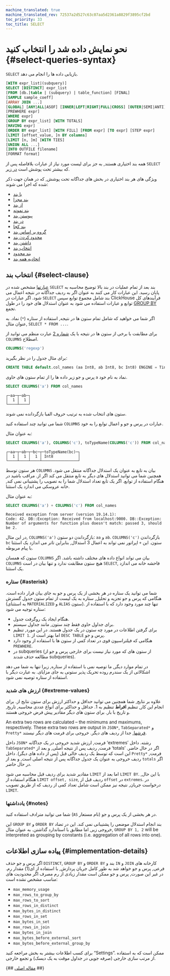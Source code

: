 ```yaml
---
machine_translated: true
machine_translated_rev: 72537a2d527c63c07aa5d2361a8829f3895cf2bd
toc_priority: 33
toc_title: SELECT
---
```


# نحو نمایش داده شد را انتخاب کنید {#select-queries-syntax}

`SELECT` بازیابی داده ها را انجام می دهد.

``` sql
[WITH expr_list|(subquery)]
SELECT [DISTINCT] expr_list
[FROM [db.]table | (subquery) | table_function] [FINAL]
[SAMPLE sample_coeff]
[ARRAY JOIN ...]
[GLOBAL] [ANY|ALL|ASOF] [INNER|LEFT|RIGHT|FULL|CROSS] [OUTER|SEMI|ANTI] JOIN (subquery)|table (ON <expr_list>)|(USING <column_list>)
[PREWHERE expr]
[WHERE expr]
[GROUP BY expr_list] [WITH TOTALS]
[HAVING expr]
[ORDER BY expr_list] [WITH FILL] [FROM expr] [TO expr] [STEP expr] 
[LIMIT [offset_value, ]n BY columns]
[LIMIT [n, ]m] [WITH TIES]
[UNION ALL ...]
[INTO OUTFILE filename]
[FORMAT format]
```

همه بند اختیاری هستند, به جز برای لیست مورد نیاز از عبارات بلافاصله پس از `SELECT` که بیشتر تحت پوشش است [در زیر](#select-clause).

ویژگی های هر بند اختیاری در بخش های جداگانه تحت پوشش, که در همان جهت ذکر شده که اجرا می شوند:

-   [با بند](with.md)
-   [بند مجزا](distinct.md)
-   [از بند](from.md)
-   [بند نمونه](sample.md)
-   [پیوستن بند](join.md)
-   [در بند](prewhere.md)
-   [بند کجا](where.md)
-   [گروه بر اساس بند](group-by.md)
-   [محدود کردن بند](limit-by.md)
-   [داشتن بند](having.md)
-   [انتخاب بند](#select-clause)
-   [بند محدود](limit.md)
-   [اتحادیه همه بند](union-all.md)

## انتخاب بند {#select-clause}

[عبارتها](../../syntax.md#syntax-expressions) مشخص شده در `SELECT` بند بعد از تمام عملیات در بند بالا توضیح محاسبه به پایان رسید. این عبارات کار می کنند به عنوان اگر به ردیف جداگانه در نتیجه اعمال می شود. اگر عبارات در `SELECT` بند شامل مجموع توابع سپس ClickHouse فرآیندهای کل توابع و عبارات استفاده می شود به عنوان استدلال های خود را در طول [GROUP BY](group-by.md) تجمع.

اگر شما می خواهید که شامل تمام ستون ها در نتیجه, استفاده از ستاره (`*`) نماد. به عنوان مثال, `SELECT * FROM ...`.

برای مطابقت با برخی از ستون ها در نتیجه با یک [شماره 2](https://en.wikipedia.org/wiki/RE2_(software)) عبارت منظم می توانید از `COLUMNS` اصطلاح.

``` sql
COLUMNS('regexp')
```

برای مثال جدول را در نظر بگیرید:

``` sql
CREATE TABLE default.col_names (aa Int8, ab Int8, bc Int8) ENGINE = TinyLog
```

پرس و جو زیر داده ها را از تمام ستون های حاوی `a` نماد به نام خود.

``` sql
SELECT COLUMNS('a') FROM col_names
```

``` text
┌─aa─┬─ab─┐
│  1 │  1 │
└────┴────┘
```

ستون های انتخاب شده به ترتیب حروف الفبا بازگردانده نمی شوند.

شما می توانید چند استفاده کنید `COLUMNS` عبارات در پرس و جو و اعمال توابع را به خود.

به عنوان مثال:

``` sql
SELECT COLUMNS('a'), COLUMNS('c'), toTypeName(COLUMNS('c')) FROM col_names
```

``` text
┌─aa─┬─ab─┬─bc─┬─toTypeName(bc)─┐
│  1 │  1 │  1 │ Int8           │
└────┴────┴────┴────────────────┘
```

هر ستون توسط `COLUMNS` بیان به تابع به عنوان یک استدلال جداگانه منتقل می شود. همچنین شما می توانید استدلال های دیگر به تابع منتقل می کند اگر از. مراقب باشید در هنگام استفاده از توابع. اگر یک تابع تعداد استدلال شما را به تصویب را پشتیبانی نمی کند, خانه عروسکی می اندازد یک استثنا.

به عنوان مثال:

``` sql
SELECT COLUMNS('a') + COLUMNS('c') FROM col_names
```

``` text
Received exception from server (version 19.14.1):
Code: 42. DB::Exception: Received from localhost:9000. DB::Exception: Number of arguments for function plus doesn't match: passed 3, should be 2.
```

در این مثال, `COLUMNS('a')` بازگرداندن دو ستون: `aa` و `ab`. `COLUMNS('c')` بازگرداندن `bc` ستون. این `+` اپراتور نمی تواند به اعمال 3 استدلال, بنابراین تاتر می اندازد یک استثنا با پیام مربوطه.

ستون که همسان `COLUMNS` بیان می تواند انواع داده های مختلف داشته باشد. اگر `COLUMNS` هیچ ستون مطابقت ندارد و تنها بیان در است `SELECT`, فاحشه خانه می اندازد یک استثنا.

### ستاره {#asterisk}

شما می توانید یک ستاره در هر بخشی از یک پرس و جو به جای بیان قرار داده است. هنگامی که پرس و جو تجزیه و تحلیل, ستاره به یک لیست از تمام ستون جدول گسترش (به استثنای `MATERIALIZED` و `ALIAS` ستون). تنها چند مورد وجود دارد که با استفاده از ستاره توجیه می شود:

-   هنگام ایجاد یک روگرفت جدول.
-   برای جداول حاوی فقط چند ستون, مانند جداول سیستم.
-   برای گرفتن اطلاعات در مورد چه ستون در یک جدول هستند. در این مورد, تنظیم `LIMIT 1`. اما بهتر است از `DESC TABLE` پرس و جو.
-   هنگامی که فیلتراسیون قوی در تعداد کمی از ستون ها با استفاده از وجود دارد `PREWHERE`.
-   در subqueries (از ستون های که مورد نیاز نیست برای خارجی پرس و جو از مطالعه حذف شدند subqueries).

در تمام موارد دیگر, ما توصیه نمی با استفاده از ستاره, زیرا تنها به شما می دهد اشکالاتی از یک سندرم روده تحریک پذیر ستونی به جای مزایای. به عبارت دیگر با استفاده از ستاره توصیه نمی شود.

### ارزش های شدید {#extreme-values}

علاوه بر نتایج, شما همچنین می توانید حداقل و حداکثر ارزش برای ستون نتایج از. برای انجام این کار, تنظیم **افراط** تنظیم به 1. حداقل و حداکثر برای انواع عددی محاسبه, تاریخ, و تاریخ با بار. برای ستون های دیگر مقادیر پیش فرض خروجی هستند.

An extra two rows are calculated – the minimums and maximums, respectively. These extra two rows are output in `JSON*`, `TabSeparated*` و `Pretty*` [فرشها](../../../interfaces/formats.md), جدا از ردیف های دیگر. خروجی برای فرمت های دیگر نیستند.

داخل `JSON*` فرمت, ارزش شدید خروجی در یک جداگانه ‘extremes’ رشته. داخل `TabSeparated*` فرمت, ردیف پس از نتیجه اصلی, و بعد از ‘totals’ اگر در حال حاضر. این است که توسط یک ردیف خالی قبل (پس از داده های دیگر). داخل `Pretty*` فرمت, ردیف خروجی به عنوان یک جدول جداگانه پس از نتیجه اصلی است, و بعد از `totals` اگر در حال حاضر.

مقادیر شدید برای ردیف قبل محاسبه می شود `LIMIT` اما بعد از `LIMIT BY`. با این حال, هنگام استفاده از `LIMIT offset, size`, ردیف قبل از `offset` در `extremes`. در درخواست جریان, نتیجه نیز ممکن است شامل تعداد کمی از ردیف که از طریق تصویب `LIMIT`.

### یادداشتها {#notes}

شما می توانید مترادف استفاده کنید (`AS` نام مستعار) در هر بخشی از یک پرس و جو.

این `GROUP BY` و `ORDER BY` بند انجام استدلال موضعی را پشتیبانی نمی کند. این در تضاد خروجی زیر, اما مطابق با استاندارد گذاشتن. به عنوان مثال, `GROUP BY 1, 2` will be interpreted as grouping by constants (i.e. aggregation of all rows into one).

## پیاده سازی اطلاعات {#implementation-details}

اگر پرس و جو حذف `DISTINCT`, `GROUP BY` و `ORDER BY` بند و `IN` و `JOIN` کارخانه های فرعی, پرس و جو خواهد شد به طور کامل جریان پردازش, با استفاده از ای(1) مقدار رم. در غیر این صورت, پرس و جو ممکن است مقدار زیادی از رم مصرف اگر محدودیت های مناسب مشخص نشده است:

-   `max_memory_usage`
-   `max_rows_to_group_by`
-   `max_rows_to_sort`
-   `max_rows_in_distinct`
-   `max_bytes_in_distinct`
-   `max_rows_in_set`
-   `max_bytes_in_set`
-   `max_rows_in_join`
-   `max_bytes_in_join`
-   `max_bytes_before_external_sort`
-   `max_bytes_before_external_group_by`

برای کسب اطلاعات بیشتر به بخش مراجعه کنید “Settings”. ممکن است که به استفاده از مرتب سازی خارجی (صرفه جویی در جداول موقت به یک دیسک) و تجمع خارجی.

{## [مقاله اصلی](https://clickhouse.tech/docs/en/sql-reference/statements/select/) ##}
